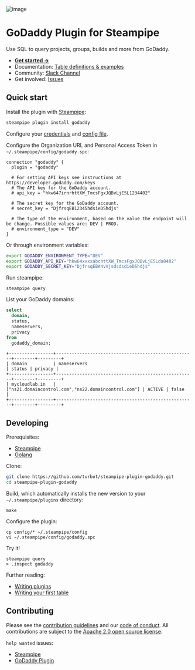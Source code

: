 ![image](https://hub.steampipe.io/images/plugins/turbot/godaddy-social-graphic.png)

# GoDaddy Plugin for Steampipe

Use SQL to query projects, groups, builds and more from GoDaddy.

- **[Get started →](https://hub.steampipe.io/plugins/turbot/godaddy)**
- Documentation: [Table definitions & examples](https://hub.steampipe.io/plugins/turbot/godaddy/tables)
- Community: [Slack Channel](https://steampipe.io/community/join)
- Get involved: [Issues](https://github.com/turbot/steampipe-plugin-godaddy/issues)

## Quick start

Install the plugin with [Steampipe](https://steampipe.io):

```bash
steampipe plugin install godaddy
```

Configure your [credentials](https://hub.steampipe.io/plugins/turbot/godaddy#credentials) and [config file](https://hub.steampipe.io/plugins/turbot/godaddy#configuration).

Configure the Organization URL and Personal Access Token in `~/.steampipe/config/godaddy.spc`:

```hcl
connection "godaddy" {
  plugin = "godaddy"

  # For setting API keys see instructions at https://developer.godaddy.com/keys
  # The API key for the GoDaddy account.
  # api_key = "hkw647irnrhttXW_TmcsFgxJQBvLjE5L1234402"

  # The secret key for the GoDaddy account.
  # secret_key = "DjfrsqEB12345hdsieDShdjs"

  # The type of the environment, based on the value the endpoint will be change. Possible values are: DEV | PROD.
  # environment_type = "DEV"
}
```

Or through environment variables:

```sh
export GODADDY_ENVIRONMENT_TYPE="DEV"
export GODADDY_API_KEY="hkw64xxxxabchttXW_TmcsFgxJQBvLjE5Lda8402"
export GODADDY_SECRET_KEY="DjfrsqEBA4vVjsdsdsdieDShdjs"
```

Run steampipe:

```shell
steampipe query
```

List your GoDaddy domains:

```sql
select
  domain,
  status,
  nameservers,
  privacy
from
  godaddy_domain;
```

```
+-----------------+-----------------------------------------------------+--------+---------+
| domain          | nameservers                                         | status | privacy |
+-----------------+-----------------------------------------------------+--------+---------+
| mycloudlab.in   | ["ns21.domaincontrol.com","ns22.domaincontrol.com"] | ACTIVE | false   |
+-----------------+-----------------------------------------------------+--------+---------+
```

## Developing

Prerequisites:

- [Steampipe](https://steampipe.io/downloads)
- [Golang](https://golang.org/doc/install)

Clone:

```sh
git clone https://github.com/turbot/steampipe-plugin-godaddy.git
cd steampipe-plugin-godaddy
```

Build, which automatically installs the new version to your `~/.steampipe/plugins` directory:

```
make
```

Configure the plugin:

```
cp config/* ~/.steampipe/config
vi ~/.steampipe/config/godaddy.spc
```

Try it!

```
steampipe query
> .inspect godaddy
```

Further reading:

- [Writing plugins](https://steampipe.io/docs/develop/writing-plugins)
- [Writing your first table](https://steampipe.io/docs/develop/writing-your-first-table)

## Contributing

Please see the [contribution guidelines](https://github.com/turbot/steampipe/blob/main/CONTRIBUTING.md) and our [code of conduct](https://github.com/turbot/steampipe/blob/main/CODE_OF_CONDUCT.md). All contributions are subject to the [Apache 2.0 open source license](https://github.com/turbot/steampipe-plugin-godaddy/blob/main/LICENSE).

`help wanted` issues:

- [Steampipe](https://github.com/turbot/steampipe/labels/help%20wanted)
- [GoDaddy Plugin](https://github.com/turbot/steampipe-plugin-godaddy/labels/help%20wanted)
